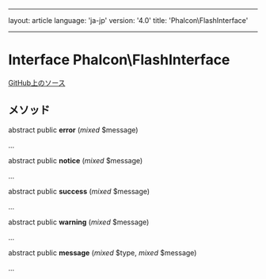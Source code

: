 * * *

layout: article language: 'ja-jp' version: '4.0' title: 'Phalcon\FlashInterface'

* * *

# Interface **Phalcon\FlashInterface**

<a href="https://github.com/phalcon/cphalcon/tree/v4.0.0/phalcon/flashinterface.zep" class="btn btn-default btn-sm">GitHub上のソース</a>

## メソッド

abstract public **error** (*mixed* $message)

...

abstract public **notice** (*mixed* $message)

...

abstract public **success** (*mixed* $message)

...

abstract public **warning** (*mixed* $message)

...

abstract public **message** (*mixed* $type, *mixed* $message)

...
